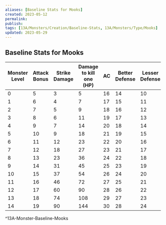 ```yaml
---
aliases: [Baseline Stats for Mooks]
created: 2023-05-12
permalink: 
publish: 
tags: [13A/Monsters/Creation/Baseline-Stats, 13A/Monsters/Type/Mooks]
updated: 2023-05-29
---
```


## Baseline Stats for Mooks

| Monster Level | Attack Bonus | Strike Damage | Damage to kill one (HP) | AC | Better Defense | Lesser Defense |
|---------------|--------------|---------------|-------------------------|----|----------------|----------------|
| 0             | 5            | 3             | 5                       | 16 | 14             | 10             |
| 1             | 6            | 4             | 7                       | 17 | 15             | 11             |
| 2             | 7            | 5             | 9                       | 18 | 16             | 12             |
| 3             | 8            | 6             | 11                      | 19 | 17             | 13             |
| 4             | 9            | 7             | 14                      | 20 | 18             | 14             |
| 5             | 10           | 9             | 18                      | 21 | 19             | 15             |
| 6             | 11           | 12            | 23                      | 22 | 20             | 16             |
| 7             | 12           | 18            | 27                      | 23 | 21             | 17             |
| 8             | 13           | 23            | 36                      | 24 | 22             | 18             |
| 9             | 14           | 31            | 45                      | 25 | 23             | 19             |
| 10            | 15           | 37            | 54                      | 26 | 24             | 20             |
| 11            | 16           | 46            | 72                      | 27 | 25             | 21             |
| 12            | 17           | 60            | 90                      | 28 | 26             | 22             |
| 13            | 18           | 74            | 108                     | 29 | 27             | 23             |
| 14            | 19           | 90            | 144                     | 30 | 28             | 24             |    
^13A-Monster-Baseline-Mooks
